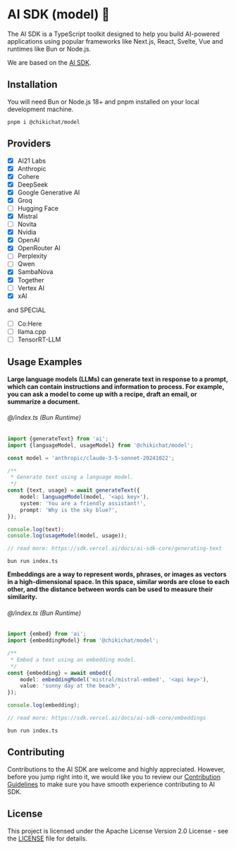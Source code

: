 # AI SDK (model) 👋

The AI SDK is a TypeScript toolkit designed to help you build AI-powered applications
using popular frameworks like Next.js, React, Svelte, Vue and runtimes like Bun or Node.js.

We are based on the [AI SDK](https://sdk.vercel.ai).

## Installation

You will need Bun or Node.js 18+ and pnpm installed on your local development machine.

```shell
pnpm i @chikichat/model
```

## Providers

- [x] AI21 Labs
- [x] Anthropic
- [x] Cohere
- [x] DeepSeek
- [x] Google Generative AI
- [x] Groq
- [ ] Hugging Face
- [x] Mistral
- [ ] Novita
- [x] Nvidia
- [x] OpenAI
- [x] OpenRouter AI
- [ ] Perplexity
- [ ] Qwen
- [x] SambaNova
- [x] Together
- [ ] Vertex AI
- [x] xAI

and SPECIAL

- [ ] Co:Here
- [ ] llama.cpp
- [ ] TensorRT-LLM

## Usage Examples

**Large language models (LLMs) can generate text in response to a prompt, which can contain instructions and information
to process. For example, you can ask a model to come up with a recipe, draft an email, or summarize a document.**

###### @/index.ts (Bun Runtime)

```ts
import {generateText} from 'ai';
import {languageModel, usageModel} from '@chikichat/model';

const model = 'anthropic/claude-3-5-sonnet-20241022';

/**
 * Generate text using a language model.
 */
const {text, usage} = await generateText({
    model: languageModel(model, '<api key>'),
    system: 'You are a friendly assistant!',
    prompt: 'Why is the sky blue?',
});

console.log(text);
console.log(usageModel(model, usage));

// read more: https://sdk.vercel.ai/docs/ai-sdk-core/generating-text 
```

```shell
bun run index.ts
```

**Embeddings are a way to represent words, phrases, or images as vectors in a high-dimensional space. In this space,
similar words are close to each other, and the distance between words can be used to measure their similarity.**

###### @/index.ts (Bun Runtime)

```ts
import {embed} from 'ai';
import {embeddingModel} from '@chikichat/model';

/**
 * Embed a text using an embedding model.
 */
const {embedding} = await embed({
    model: embeddingModel('mistral/mistral-embed', '<api key>'),
    value: 'sunny day at the beach',
});

console.log(embedding);

// read more: https://sdk.vercel.ai/docs/ai-sdk-core/embeddings
```

```shell
bun run index.ts
```

## Contributing

Contributions to the AI SDK are welcome and highly appreciated. However, before you jump right into it, we would like
you to review our [Contribution Guidelines](https://github.com/ChikiChat/ai/blob/main/CONTRIBUTING.md) to make sure you have smooth experience contributing to AI
SDK.

## License

This project is licensed under the Apache License Version 2.0 License - see the [LICENSE](https://github.com/ChikiChat/ai/blob/main/LICENSE) file for details.
